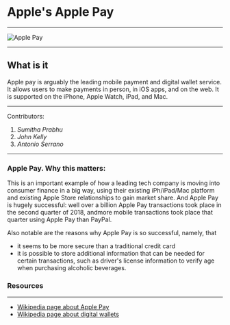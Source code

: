 # Apple's Apple Pay

---

![Apple Pay](https://wp-assets.wolt.com/wp-content/uploads/sites/3/2017/10/24105453/Apple_Pay_logo-1024x558-copy.png)

---
## What is it
Apple pay is arguably the leading mobile payment and digital wallet service. It allows users to make payments in person, in iOS apps, and on the web. It is supported on the iPhone, Apple Watch, iPad, and Mac.

---
Contributors:
1. *Sumitha Prabhu*
2. *John Kelly*
3. *Antonio Serrano*

---

### Apple Pay. Why this matters:

This is an important example of how a leading tech company is moving into consumer finance in a big way, using their existing iPh/iPad/Mac platform and existing Apple Store relationships to gain market share. And Apple Pay is hugely successful: well over a billion Apple Pay transactions took place in the second quarter of 2018, andmore mobile transactions took place that quarter using Apple Pay than PayPal.

Also notable are the reasons why Apple Pay is so successful, namely, that

- it seems to be more secure than a traditional credit card
- it is possible to store additional information that can be needed for certain transactions, such as driver's license information to verify age when purchasing alcoholic beverages.



### Resources
---
- [Wikipedia page about Apple Pay](https://en.wikipedia.org/wiki/Apple_Pay)
- [Wikipedia page about digital wallets](https://en.wikipedia.org/wiki/Digital_wallet)

